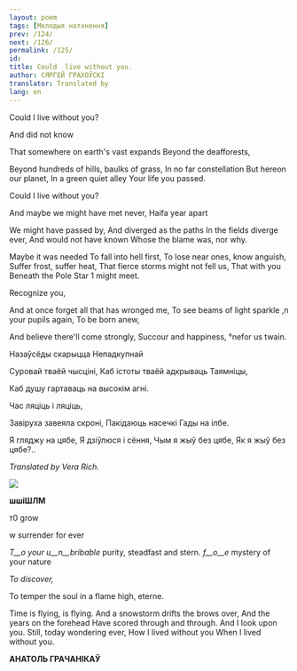```yaml
---
layout: poem
tags: [Мелодыя натхнення]
prev: /124/
next: /126/
permalink: /125/
id: 
title: Could  live without you. 
author: СЯРГЕЙ ГРАХОЎСКІ
translator: Translated by 
lang: en
---
```



 
Could I live without you?

And  did not  know

That somewhere on earth's vast expands Beyond the deafforests,

Beyond hundreds of hills, baulks of grass, In no  far constellation But hereon our planet, In  a green quiet alley Your  life  you passed.

Could I live without you?

And maybe we might have met never, Haifa year apart

We might have passed by, And diverged as the paths In the fields diverge ever, And would not have known Whose the blame was, nor why.

Maybe it was needed To  fall into hell first, To lose near ones, know anguish, Suffer frost, suffer heat, That fierce storms might not fell us, That  with  you Beneath the Pole Star 1 might meet.

Recognize you,

And at once forget all that has wronged me, To see beams of light sparkle ,n  your pupils again, To be born anew,

And believe there'll come strongly, Succour and happiness, °nefor us twain.

Назаўсёды скарыцца Непадкупнай

Суровай тваёй чысціні, Каб істоты тваёй адкрываць Таямніцы,

Каб душу гартаваць на высокім агні.

Час ляціць і ляціць,

Завіруха завеяла скроні, Пакідаюць насечкі Гады на ілбе.

Я гляджу на цябе, Я дзіўлюся і сёння, Чым я жыў без цябе, Як я жыў без цябе?..

_Translated by Vera Rich._

  
![](2022-%D0%9C%D1%96%D0%BD%D1%81%D0%BA-%D0%BB%D1%83%D1%87%D0%BD%D0%B0%D1%81%D1%86%D1%8C-%D0%BC%D1%96%D0%BA%D0%BE%D0%BB%D0%B0-%D0%BC%D1%8F%D1%82%D0%BB%D1%96%D1%86%D0%BA%D1%96_html_4901817a430e12f9.jpg)  

**шшіШЛМ**

т0  grow

w surrender for  ever

_T__o your u__n__bribable_ purity, steadfast and stern. _f__o__e_ mystery of your nature

_To discover,_

To temper the soul in a flame high, eterne.

Time  is flying, is flying. And a snowstorm drifts the brows over, And the years on the forehead Have scored through and through. And I look upon you. Still, today wondering ever, How I lived without you When I lived without you.

**АНАТОЛЬ  ГРАЧАНІКАЎ**
